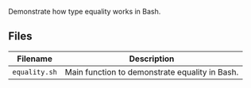 Demonstrate how type equality works in Bash.

## Files

| Filename                   | Description                                                                   |
|----------------------------|-------------------------------------------------------------------------------|
| `equality.sh`              | Main function to demonstrate equality in Bash.                                |